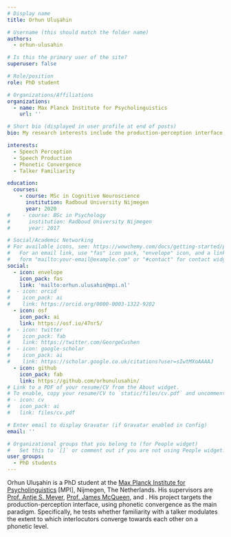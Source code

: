 ```yaml
---
# Display name
title: Orhun Uluşahin

# Username (this should match the folder name)
authors:
  - orhun-ulusahin

# Is this the primary user of the site?
superuser: false

# Role/position
role: PhD student

# Organizations/Affiliations
organizations:
  - name: Max Planck Institute for Psycholinguistics
    url: ''

# Short bio (displayed in user profile at end of posts)
bio: My research interests include the production-perception interface, phonetic convergence, and talker familiarity.

interests:
  - Speech Perception
  - Speech Production
  - Phonetic Convergence
  - Talker Familiarity

education:
  courses:
    - course: MSc in Cognitive Neuroscience
      institution: Radboud University Nijmegen
      year: 2020
#    - course: BSc in Psychology
#      institution: Radboud University Nijmegen
#      year: 2017

# Social/Academic Networking
# For available icons, see: https://wowchemy.com/docs/getting-started/page-builder/#icons
#   For an email link, use "fas" icon pack, "envelope" icon, and a link in the
#   form "mailto:your-email@example.com" or "#contact" for contact widget.
social:
  - icon: envelope
    icon_pack: fas
    link: 'mailto:orhun.ulusahin@mpi.nl'
#  - icon: orcid
#    icon_pack: ai
#    link: https://orcid.org/0000-0003-1322-9202
  - icon: osf
    icon_pack: ai
    link: https://osf.io/47nr5/
#  - icon: twitter
#    icon_pack: fab
#    link: https://twitter.com/GeorgeCushen
#  - icon: google-scholar
#    icon_pack: ai
#    link: https://scholar.google.co.uk/citations?user=sIwtMXoAAAAJ
  - icon: github
    icon_pack: fab
    link: https://github.com/orhunulusahin/
# Link to a PDF of your resume/CV from the About widget.
# To enable, copy your resume/CV to `static/files/cv.pdf` and uncomment the lines below.
# - icon: cv
#   icon_pack: ai
#   link: files/cv.pdf

# Enter email to display Gravatar (if Gravatar enabled in Config)
email: ''

# Organizational groups that you belong to (for People widget)
#   Set this to `[]` or comment out if you are not using People widget.
user_groups:
  - PhD students
---
```


Orhun Uluşahin is a PhD student at the [Max Planck Institute for Psycholinguistics](https://www.mpi.nl) [MPI], Nijmegen, The Netherlands. His supervisors are [Prof. Antje S. Meyer](https://www.mpi.nl/people/meyer-antje), [Prof. James McQueen](https://www.ru.nl/english/people/mcqueen-j/), and . His project targets the production-perception interface, using phonetic convergence as the main paradigm. Specifically, he tests whether familiarity with a talker modulates the extent to which interlocutors converge towards each other on a phonetic level.
